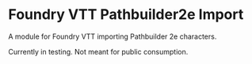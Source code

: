 # Foundry VTT Pathbuilder2e Import
A module for Foundry VTT importing Pathbuilder 2e characters.

Currently in testing.  Not meant for public consumption.
